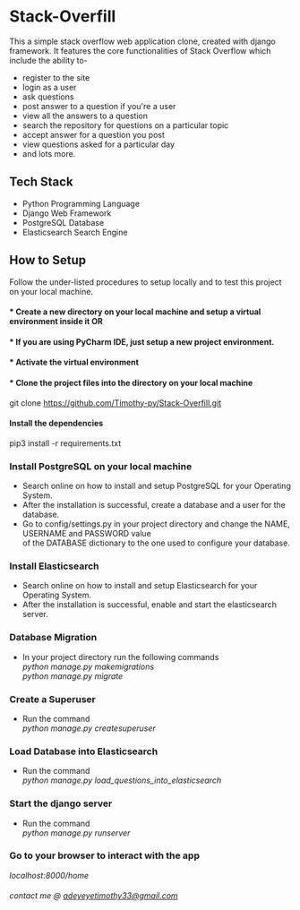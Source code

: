 # Stack-Overfill
This  a simple stack overflow web application clone, created with django framework.
It features the core functionalities of Stack Overflow which include the ability to-  
*   register to the site
*   login as a user
*   ask questions
*   post answer to a question if you're a user
*   view all the answers to a question
*   search the repository for questions on a particular topic
*   accept answer for a question you post
*   view questions asked for a particular day
*   and lots more.

## Tech Stack
*   Python Programming Language
*   Django Web Framework
*   PostgreSQL Database
*   Elasticsearch Search Engine

##  How to Setup
Follow the under-listed procedures to setup locally and to test this project on your local machine.

#### * Create a new directory on your local machine and setup a virtual environment inside it OR
#### * If you are using PyCharm IDE, just setup a new project environment.

#### * Activate the virtual environment

#### * Clone the project files into the directory on your local machine
git clone https://github.com/Timothy-py/Stack-Overfill.git

#### Install the dependencies
pip3 install -r requirements.txt

### Install PostgreSQL on your local machine
* Search online on how to install and setup PostgreSQL for your Operating System.
* After the installation is successful, create a database and a user for the database.
* Go to config/settings.py in your project directory and change the NAME, USERNAME and PASSWORD value  
    of the DATABASE dictionary to the one used to configure your database.

### Install Elasticsearch
* Search online on how to install and setup Elasticsearch for your Operating System.
* After the installation is successful, enable and start the elasticsearch server.

### Database Migration
* In your project directory run the following commands  
_python manage.py makemigrations_  
_python manage.py migrate_

### Create a Superuser
* Run the command  
_python manage.py createsuperuser_

### Load Database into Elasticsearch
* Run the command  
_python manage.py load_questions_into_elasticsearch_

### Start the django server
* Run the command  
_python manage.py runserver_

### Go to your browser to interact with the app
_localhost:8000/home_

###### contact me @  adeyeyetimothy33@gmail.com